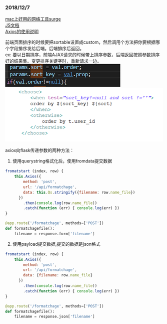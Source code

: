 ### 2018/12/7
[mac上好用的网络工具surge](https://www.nssurge.com/)     
[JS文档](https://developer.mozilla.org/zh-CN/)     
[Axios的使用说明](https://www.kancloud.cn/yunye/axios/234845)     

前端页面排序的时候要把sortable设置成custom，然后调用个方法把你要根据哪个字段排序发给后端。后端排序后返回。      
ex: 要以日期排序，前端AJAX请求的时候带上排序参数，后端返回按照参数排序好的结果集。变更排序关键字时，重新请求一边。     
![JS](./image/sort1.png)![HTML](./image/sort2.png)

axiox向flask传递参数的两种方法：
1. 使用querystring格式化后，使用fromdata提交数据
```js
fromatstart (index, row) {
    this.Axios({
        method: 'post',
        url: '/api/formatchage',
        data: this.Qs.stringify({filename: row.name_file})
      })
        .then(console.log(row.name_file))
        .catch(function (err) { console.log(err) })
}
```
```python
@app.route('/formatchage', methods=['POST'])
def formatchagefile():
    filename = response.form['filename']
```

2. 使用payload提交数据,提交的数据是json格式
```js
fromatstart (index, row) {
    this.Axios({
        method: 'post',
        url: '/api/formatchage',
        data: {filename: row.name_file}
      })
        .then(console.log(row.name_file))
        .catch(function (err) { console.log(err) })
}
```
```python
@app.route('/formatchage', methods=['POST'])
def formatchagefile():
    filename = response.json['filename']
```